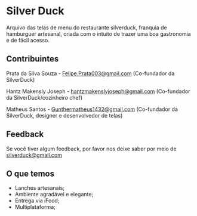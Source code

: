 
# Silver Duck

Arquivo das telas de menu do restaurante silverduck, franquia de hamburguer artesanal, criada com o intuito de trazer uma boa gastronomia e de fácil acesso.



## Contribuintes

Prata da Silva Souza - Felipe.Prata003@gmail.com (Co-fundador da SilverDuck)

Hantz Makensly Joseph - hantzmakenslyjoseph@gmail.com (Co-fundador da SilverDuck/cozinheiro chef)

Matheus Santos - Gunthermatheus1432@gmail.com (Co-fundador da SilverDuck, designer e desenvolvedor de telas)


## Feedback

Se você tiver algum feedback, por favor nos deixe saber por meio de silverduck@gmail.com


## O que temos

- Lanches artesanais;
- Ambiente agradável e elegante;
- Entrega via iFood;
- Multiplataforma;



